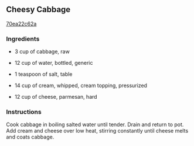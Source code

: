 ## Cheesy Cabbage

[70ea22c62a](http://www.food.com/recipe/cheesy-cabbage-163329)

### Ingredients

 - 3 cup of cabbage, raw

 - 12 cup of water, bottled, generic

 - 1 teaspoon of salt, table

 - 14 cup of cream, whipped, cream topping, pressurized

 - 12 cup of cheese, parmesan, hard

### Instructions

Cook cabbage in boiling salted water until tender. Drain and return to pot. Add cream and cheese over low heat, stirring constantly until cheese melts and coats cabbage.